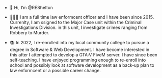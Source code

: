 - 👋 Hi, I’m @REShelton

- 👮🏼‍♂️ I am a full time law enformcent officer and I have been since 2015. Currenlty, I am ssigned to the Major Case unit within the Criminal Investigations Division. in this unit, I investigate crimes ranging from Robbery to Murder. 

- 📚 In 2022, I re-enrolled into my local community college to pursue a degree in Software & Web Development. I have become interested in this after I attempted to develop a GTA:V FiveM server. I have since been self-teaching. I have enjoyed programming enough to re-enroll into school and possibly look at software development as a back-up plan to law enformcent or a possible career change. 
